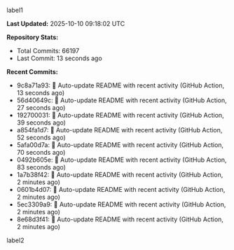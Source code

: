 
label1 
<!-- ACTIVITY_START -->
**Last Updated:** 2025-10-10 09:18:02 UTC

**Repository Stats:**
- Total Commits: 66197
- Last Commit: 13 seconds ago

**Recent Commits:**
- 9c8a71a93: 🤖 Auto-update README with recent activity (GitHub Action, 13 seconds ago)
- 56d40649c: 🤖 Auto-update README with recent activity (GitHub Action, 27 seconds ago)
- 192700031: 🤖 Auto-update README with recent activity (GitHub Action, 39 seconds ago)
- a854fa1d7: 🤖 Auto-update README with recent activity (GitHub Action, 52 seconds ago)
- 5afa00d7a: 🤖 Auto-update README with recent activity (GitHub Action, 70 seconds ago)
- 0492b605e: 🤖 Auto-update README with recent activity (GitHub Action, 83 seconds ago)
- 1a7b38f42: 🤖 Auto-update README with recent activity (GitHub Action, 2 minutes ago)
- 0601b4d07: 🤖 Auto-update README with recent activity (GitHub Action, 2 minutes ago)
- 5ec3309a9: 🤖 Auto-update README with recent activity (GitHub Action, 2 minutes ago)
- 8e68d3f41: 🤖 Auto-update README with recent activity (GitHub Action, 2 minutes ago)
<!-- ACTIVITY_END -->

label2
